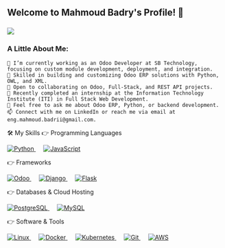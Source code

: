 <h2>Welcome to Mahmoud Badry's Profile! 👋</h2> <h3> <a href="https://github.com/mahmoud-badri"> <img src="https://readme-typing-svg.herokuapp.com?font=Fira+Code&size=24&pause=1000&color=0FB79A&center=true&width=435&lines=Software+Engineer;Odoo+Developer&repeat=true"> </a> </h3><h3>A Little About Me:</h3>

    🔭 I’m currently working as an Odoo Developer at SB Technology, focusing on custom module development, deployment, and integration.
    🌱 Skilled in building and customizing Odoo ERP solutions with Python, OWL, and XML.
    👯 Open to collaborating on Odoo, Full-Stack, and REST API projects.
    🤔 Recently completed an internship at the Information Technology Institute (ITI) in Full Stack Web Development.
    💬 Feel free to ask me about Odoo ERP, Python, or backend development.
    📫 Connect with me on LinkedIn or reach me via email at eng.mahmoud.badrii@gmail.com.

🛠️ My Skills
👉 Programming Languages
<p align="left"> <a href="https://python.org/"> <img alt="Python" src="https://img.shields.io/badge/Python-FFD43B?style=for-the-badge&logo=python&logoColor=darkgreen"/> </a> &emsp; <a href="https://www.javascript.com/"> <img alt="JavaScript" src="https://img.shields.io/badge/JavaScript-F7DF1E?style=for-the-badge&logo=javascript&logoColor=black"/> </a> </p>
👉 Frameworks
<p align="left"> <a href="https://www.odoo.com/" target="_blank"> <img alt="Odoo" src="https://img.shields.io/badge/Odoo-8069AD?style=for-the-badge&logo=odoo&logoColor=white"> </a> &emsp; <a href="https://www.djangoproject.com/" target="_blank"> <img alt="Django" src="https://img.shields.io/badge/Django-092E20?style=for-the-badge&logo=django&logoColor=white"> </a> &emsp; <a href="https://flask.palletsprojects.com/" target="_blank"> <img alt="Flask" src="https://img.shields.io/badge/Flask-000000?style=for-the-badge&logo=flask&logoColor=white"> </a> </p>
👉 Databases & Cloud Hosting
<p align="left"> <a href="https://www.postgresql.org/"> <img alt="PostgreSQL" src="https://img.shields.io/badge/PostgreSQL-316192?style=for-the-badge&logo=postgresql&logoColor=white"> </a> &emsp; <a href="https://www.mysql.com/"> <img alt="MySQL" src="https://img.shields.io/badge/MySQL-00000F?style=for-the-badge&logo=mysql&logoColor=white"> </a> </p>
👉 Software & Tools
<p align="left"> <a href="#"> <img alt="Linux" src="https://img.shields.io/badge/Linux-FCC624?style=for-the-badge&logo=linux&logoColor=black"> </a> &emsp; <a href="#"> <img alt="Docker" src="https://img.shields.io/badge/Docker-2CA5E0?style=for-the-badge&logo=docker&logoColor=white"> </a> &emsp; <a href="#"> <img alt="Kubernetes" src="https://img.shields.io/badge/Kubernetes-326CE5?style=for-the-badge&logo=kubernetes&logoColor=white"> </a> &emsp; <a href="#"> <img alt="Git" src="https://img.shields.io/badge/Git-F05032?style=for-the-badge&logo=git&logoColor=white"> </a> &emsp; <a href="#"> <img alt="AWS" src="https://img.shields.io/badge/Amazon_AWS-232F3E?style=for-the-badge&logo=amazon-aws&logoColor=white"> </a> </p>
